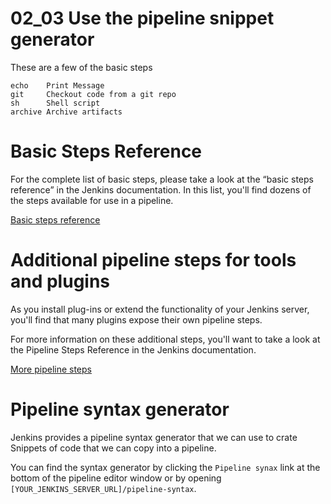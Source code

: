 # 02_03 Use the pipeline snippet generator

These are a few of the basic steps

```
echo    Print Message
git     Checkout code from a git repo
sh      Shell script
archive Archive artifacts
```

# Basic Steps Reference
For the complete list of basic steps, please take a look at the “basic steps reference” in the Jenkins documentation. In this list, you'll find dozens of the steps available for use in a pipeline.

[Basic steps reference](https://www.jenkins.io/doc/pipeline/steps/workflow-basic-steps/)

# Additional pipeline steps for tools and plugins
As you install plug-ins or extend the functionality of your Jenkins server, you'll find that many plugins expose their own pipeline steps.

For more information on these additional steps, you'll want to take a look at the Pipeline Steps Reference in the Jenkins documentation.

[More pipeline steps](https://www.jenkins.io/doc/pipeline/steps/)

# Pipeline syntax generator
Jenkins provides a pipeline syntax generator that we can use to crate Snippets of code that we can copy into a pipeline.

You can find the syntax generator by clicking the `Pipeline synax` link at the bottom of the pipeline editor window or by opening `[YOUR_JENKINS_SERVER_URL]/pipeline-syntax`.

